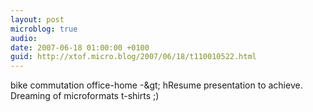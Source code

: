 ```yaml
---
layout: post
microblog: true
audio: 
date: 2007-06-18 01:00:00 +0100
guid: http://xtof.micro.blog/2007/06/18/t110010522.html
---
```

bike commutation office-home -&amp;gt; hResume presentation to achieve. Dreaming of  microformats t-shirts ;)

